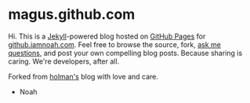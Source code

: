 # magus.github.com

Hi. This is a [Jekyll](http://github.com/mojombo/jekyll)-powered blog hosted on [GitHub Pages](http://pages.github.com/) for [github.iamnoah.com](http://github.iamnoah.com). Feel free to browse the source, fork, [ask me questions](http://twitter.com/noahj32), and post your own compelling blog posts. Because sharing is caring. We're developers, after all.

Forked from [holman's](http://github.com/holman) blog with love and care.

- Noah
